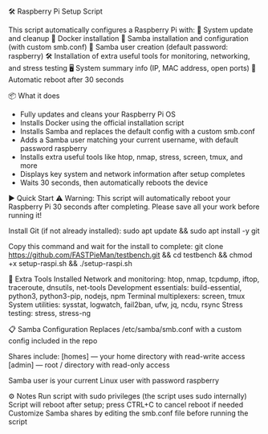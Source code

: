 🛠 Raspberry Pi Setup Script


This script automatically configures a Raspberry Pi with:
🔄 System update and cleanup
🐳 Docker installation
📁 Samba installation and configuration (with custom smb.conf)
👤 Samba user creation (default password: raspberry)
🛠 Installation of extra useful tools for monitoring, networking, and stress testing
🖥 System summary info (IP, MAC address, open ports)
🔁 Automatic reboot after 30 seconds


📦 What it does
- Fully updates and cleans your Raspberry Pi OS
- Installs Docker using the official installation script
- Installs Samba and replaces the default config with a custom smb.conf
- Adds a Samba user matching your current username, with default password raspberry
- Installs extra useful tools like htop, nmap, stress, screen, tmux, and more
- Displays key system and network information after setup completes
- Waits 30 seconds, then automatically reboots the device

▶️ Quick Start
⚠️ Warning: This script will automatically reboot your Raspberry Pi 30 seconds after completing. Please save all your work before running it!

Install Git (if not already installed):
sudo apt update && sudo apt install -y git

Copy this command and wait for the install to complete:
git clone https://github.com/FASTPieMan/testbench.git && cd testbench && chmod +x setup-raspi.sh && ./setup-raspi.sh


🔧 Extra Tools Installed
Network and monitoring: htop, nmap, tcpdump, iftop, traceroute, dnsutils, net-tools
Development essentials: build-essential, python3, python3-pip, nodejs, npm
Terminal multiplexers: screen, tmux
System utilities: sysstat, logwatch, fail2ban, ufw, jq, ncdu, rsync
Stress testing: stress, stress-ng


📋 Samba Configuration
Replaces /etc/samba/smb.conf with a custom config included in the repo

Shares include:
[homes] — your home directory with read-write access
[admin] — root / directory with read-only access

Samba user is your current Linux user with password raspberry

⚙️ Notes
Run script with sudo privileges (the script uses sudo internally)
Script will reboot after setup; press CTRL+C to cancel reboot if needed
Customize Samba shares by editing the smb.conf file before running the script
